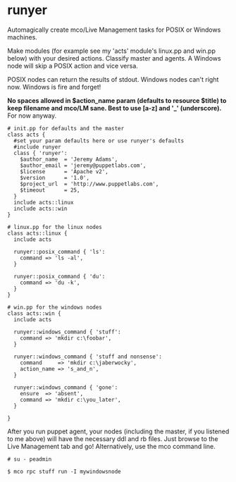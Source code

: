 runyer
======
Automagically create mco/Live Management tasks for POSIX or Windows machines.

Make modules (for example see my 'acts' module's linux.pp and win.pp below) with your desired actions. Classify master and agents. A Windows node will skip a POSIX action and vice versa.

POSIX nodes can return the results of stdout. Windows nodes can't right now. Windows is fire and forget!

**No spaces allowed in $action_name param (defaults to resource $title) to keep filename and mco/LM sane. Best to use [a-z] and '_' (underscore).** For now anyway.

```puppet
# init.pp for defaults and the master
class acts {
  #set your param defaults here or use runyer's defaults
  #include runyer
  class { 'runyer':
    $author_name  = 'Jeremy Adams',
    $author_email = 'jeremy@puppetlabs.com',
    $license      = 'Apache v2',
    $version      = '1.0',
    $project_url  = 'http://www.puppetlabs.com',
    $timeout      = 25,
  }
  include acts::linux
  include acts::win
}

# linux.pp for the linux nodes
class acts::linux {
  include acts

  runyer::posix_command { 'ls':
    command => 'ls -al',
  }
 
  runyer::posix_command { 'du':
    command => 'du -k',
  }
}

# win.pp for the windows nodes
class acts::win {
  include acts
 
  runyer::windows_command { 'stuff':
    command => 'mkdir c:\foobar',
  }
      
  runyer::windows_command { 'stuff and nonsense':
    command     => 'mkdir c:\jaberwocky',
    action_name => 's_and_n',
  }
 
  runyer::windows_command { 'gone':
    ensure  => 'absent',
    command => 'mkdir c:\you_later',
  }
  
}
```

After you run puppet agent, your nodes (including the master, if you listened to me above) will have the necessary ddl and rb files. Just browse to the Live Management tab and go! Alternatively, use the mco command line.

    # su - peadmin
    
    $ mco rpc stuff run -I mywindowsnode

